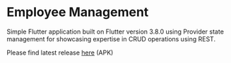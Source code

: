 # Employee Management

Simple Flutter application built on Flutter version 3.8.0 using Provider state management for showcasing expertise in CRUD operations using REST.

Please find latest release [here](https://github.com/svhiranx/employeeManagementApp/releases/tag/android) (APK)
